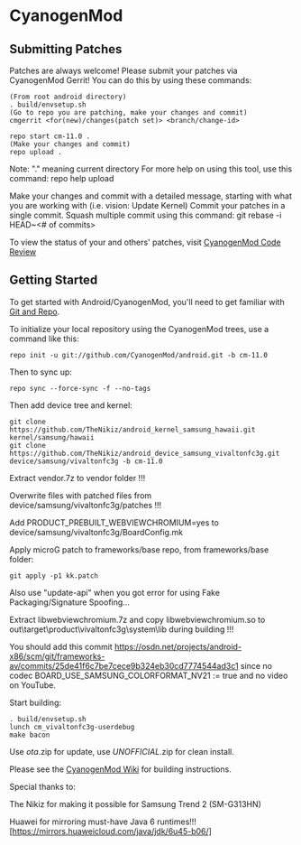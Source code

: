 CyanogenMod
===========

Submitting Patches
------------------
Patches are always welcome!  Please submit your patches via CyanogenMod Gerrit!
You can do this by using these commands:

    (From root android directory)
    . build/envsetup.sh
    (Go to repo you are patching, make your changes and commit)
    cmgerrit <for(new)/changes(patch set)> <branch/change-id> 

    repo start cm-11.0 .
    (Make your changes and commit)
    repo upload .
Note: "." meaning current directory
For more help on using this tool, use this command: repo help upload

Make your changes and commit with a detailed message, starting with what you are working with (i.e. vision: Update Kernel)
Commit your patches in a single commit. Squash multiple commit using this command: git rebase -i HEAD~<# of commits>

To view the status of your and others' patches, visit [CyanogenMod Code Review](http://review.cyanogenmod.org/)


Getting Started
---------------

To get started with Android/CyanogenMod, you'll need to get
familiar with [Git and Repo](http://source.android.com/source/using-repo.html).

To initialize your local repository using the CyanogenMod trees, use a command like this:

    repo init -u git://github.com/CyanogenMod/android.git -b cm-11.0

Then to sync up:

    repo sync --force-sync -f --no-tags
    
Then add device tree and kernel:

    git clone https://github.com/TheNikiz/android_kernel_samsung_hawaii.git kernel/samsung/hawaii
    git clone https://github.com/TheNikiz/android_device_samsung_vivaltonfc3g.git device/samsung/vivaltonfc3g -b cm-11.0

Extract vendor.7z to vendor folder !!!

Overwrite files with patched files from device/samsung/vivaltonfc3g/patches !!!

Add PRODUCT_PREBUILT_WEBVIEWCHROMIUM=yes to device/samsung/vivaltonfc3g/BoardConfig.mk

Apply microG patch to frameworks/base repo, from frameworks/base folder:

    git apply -p1 kk.patch
    
Also use "update-api" when you got error for using Fake Packaging/Signature Spoofing...

Extract libwebviewchromium.7z and copy libwebviewchromium.so to out\target\product\vivaltonfc3g\system\lib during building !!!

You should add this commit https://osdn.net/projects/android-x86/scm/git/frameworks-av/commits/25de41f6c7be7cece9b324eb30cd7774544ad3c1 
since no codec BOARD_USE_SAMSUNG_COLORFORMAT_NV21 := true and no video on YouTube.

Start building:

    . build/envsetup.sh
    lunch cm_vivaltonfc3g-userdebug
    make bacon

Use *ota*.zip for update, use *UNOFFICIAL*.zip for clean install.

Please see the [CyanogenMod Wiki](http://wiki.cyanogenmod.org/) for building instructions.

Special thanks to:

The Nikiz for making it possible for Samsung Trend 2 (SM-G313HN)

Huawei for mirroring must-have Java 6 runtimes!!! [https://mirrors.huaweicloud.com/java/jdk/6u45-b06/]

